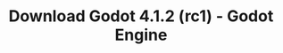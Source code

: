 ---
# Generated by /tools/generators/src/download_archive_generator !!! do not edit by hand !!!
title: 'Download Godot 4.1.2 (rc1) - Godot Engine'
type: 'download/archive'
name: '4.1.2'
flavor: 'rc1'
release_date: '2023-09-22T03:00:00-00:00'
release_notes: 'article/release-candidate-godot-4-1-2-rc-1/'
primaryPlatforms:
  - 'android.apk'
  - 'linux.64'
  - 'macos.universal'
  - 'windows.64'
  - 'web'
  - 'templates'
links:
  android.apk:
    name: 'android.apk'
    title: 'Android'
    caption: 'Universal APK (ARM64 + ARMv7 + x86_64 + x86)'
    tags:
      - 'APK download'
      - 'ARM64/v7'
      - 'x86 (64 & 32 bit)'
    hosts:
      github_builds:
        regular: 'https://github.com/godotengine/godot-builds/releases/download/4.1.2-rc1/Godot_v4.1.2-rc1_android_editor.apk'
        mono: '#'
      github:
        regular: 'https://github.com/godotengine/godot/releases/download/4.1.2-rc1/Godot_v4.1.2-rc1_android_editor.apk'
        mono: '#'
  linux.64:
    name: 'linux.64'
    title: 'Linux'
    caption: 'Standard (x86_64)'
    tags:
      - '64 bit'
    hosts:
      github_builds:
        regular: 'https://github.com/godotengine/godot-builds/releases/download/4.1.2-rc1/Godot_v4.1.2-rc1_linux.x86_64.zip'
        mono: 'https://github.com/godotengine/godot-builds/releases/download/4.1.2-rc1/Godot_v4.1.2-rc1_mono_linux_x86_64.zip'
      github:
        regular: 'https://github.com/godotengine/godot/releases/download/4.1.2-rc1/Godot_v4.1.2-rc1_linux.x86_64.zip'
        mono: 'https://github.com/godotengine/godot/releases/download/4.1.2-rc1/Godot_v4.1.2-rc1_mono_linux_x86_64.zip'
  macos.universal:
    name: 'macos.universal'
    title: 'macOS'
    caption: 'Universal (x86_64 + Apple Silicon)'
    tags:
      - 'Intel/Apple Silicon'
      - '64 bit'
    hosts:
      github_builds:
        regular: 'https://github.com/godotengine/godot-builds/releases/download/4.1.2-rc1/Godot_v4.1.2-rc1_macos.universal.zip'
        mono: 'https://github.com/godotengine/godot-builds/releases/download/4.1.2-rc1/Godot_v4.1.2-rc1_mono_macos.universal.zip'
      github:
        regular: 'https://github.com/godotengine/godot/releases/download/4.1.2-rc1/Godot_v4.1.2-rc1_macos.universal.zip'
        mono: 'https://github.com/godotengine/godot/releases/download/4.1.2-rc1/Godot_v4.1.2-rc1_mono_macos.universal.zip'
  windows.64:
    name: 'windows.64'
    title: 'Windows'
    caption: 'Standard (x86_64)'
    tags:
      - '64 bit'
    hosts:
      github_builds:
        regular: 'https://github.com/godotengine/godot-builds/releases/download/4.1.2-rc1/Godot_v4.1.2-rc1_win64.exe.zip'
        mono: 'https://github.com/godotengine/godot-builds/releases/download/4.1.2-rc1/Godot_v4.1.2-rc1_mono_win64.zip'
      github:
        regular: 'https://github.com/godotengine/godot/releases/download/4.1.2-rc1/Godot_v4.1.2-rc1_win64.exe.zip'
        mono: 'https://github.com/godotengine/godot/releases/download/4.1.2-rc1/Godot_v4.1.2-rc1_mono_win64.zip'
  web:
    name: 'web'
    title: 'Web editor'
    caption: ''
    tags:
      - 'Self-hosted'
      - 'Cross-platform'
    hosts:
      github_builds:
        regular: 'https://github.com/godotengine/godot-builds/releases/download/4.1.2-rc1/Godot_v4.1.2-rc1_web_editor.zip'
        mono: '#'
      github:
        regular: 'https://github.com/godotengine/godot/releases/download/4.1.2-rc1/Godot_v4.1.2-rc1_web_editor.zip'
        mono: '#'
  linux.arm64:
    name: 'linux.arm64'
    title: 'Linux'
    caption: 'Standard (ARM64)'
    tags:
      - 'ARM64'
      - '64 bit'
    hosts:
      github_builds:
        regular: 'https://github.com/godotengine/godot-builds/releases/download/4.1.2-rc1/Godot_v4.1.2-rc1_linux.arm64.zip'
        mono: 'https://github.com/godotengine/godot-builds/releases/download/4.1.2-rc1/Godot_v4.1.2-rc1_mono_linux_arm64.zip'
      github:
        regular: 'https://github.com/godotengine/godot/releases/download/4.1.2-rc1/Godot_v4.1.2-rc1_linux.arm64.zip'
        mono: 'https://github.com/godotengine/godot/releases/download/4.1.2-rc1/Godot_v4.1.2-rc1_mono_linux_arm64.zip'
  linux.32:
    name: 'linux.32'
    title: 'Linux'
    caption: 'Standard (x86)'
    tags:
      - '32 bit'
    hosts:
      github_builds:
        regular: 'https://github.com/godotengine/godot-builds/releases/download/4.1.2-rc1/Godot_v4.1.2-rc1_linux.x86_32.zip'
        mono: 'https://github.com/godotengine/godot-builds/releases/download/4.1.2-rc1/Godot_v4.1.2-rc1_mono_linux_x86_32.zip'
      github:
        regular: 'https://github.com/godotengine/godot/releases/download/4.1.2-rc1/Godot_v4.1.2-rc1_linux.x86_32.zip'
        mono: 'https://github.com/godotengine/godot/releases/download/4.1.2-rc1/Godot_v4.1.2-rc1_mono_linux_x86_32.zip'
  linux.arm32:
    name: 'linux.arm32'
    title: 'Linux'
    caption: 'Standard (ARM32)'
    tags:
      - 'ARM32'
      - '32 bit'
    hosts:
      github_builds:
        regular: 'https://github.com/godotengine/godot-builds/releases/download/4.1.2-rc1/Godot_v4.1.2-rc1_linux.arm32.zip'
        mono: 'https://github.com/godotengine/godot-builds/releases/download/4.1.2-rc1/Godot_v4.1.2-rc1_mono_linux_arm32.zip'
      github:
        regular: 'https://github.com/godotengine/godot/releases/download/4.1.2-rc1/Godot_v4.1.2-rc1_linux.arm32.zip'
        mono: 'https://github.com/godotengine/godot/releases/download/4.1.2-rc1/Godot_v4.1.2-rc1_mono_linux_arm32.zip'
  windows.32:
    name: 'windows.32'
    title: 'Windows'
    caption: 'Standard (x86)'
    tags:
      - '32 bit'
    hosts:
      github_builds:
        regular: 'https://github.com/godotengine/godot-builds/releases/download/4.1.2-rc1/Godot_v4.1.2-rc1_win32.exe.zip'
        mono: 'https://github.com/godotengine/godot-builds/releases/download/4.1.2-rc1/Godot_v4.1.2-rc1_mono_win32.zip'
      github:
        regular: 'https://github.com/godotengine/godot/releases/download/4.1.2-rc1/Godot_v4.1.2-rc1_win32.exe.zip'
        mono: 'https://github.com/godotengine/godot/releases/download/4.1.2-rc1/Godot_v4.1.2-rc1_mono_win32.zip'
  aar_library:
    name: 'aar_library'
    title: 'AAR library'
    caption: ''
    tags:
      - 'Android plugins'
      - 'Java'
      - 'Kotlin'
    hosts:
      github_builds:
        regular: 'https://github.com/godotengine/godot-builds/releases/download/4.1.2-rc1/godot-lib.4.1.2.rc1.template_release.aar'
        mono: '#'
      github:
        regular: 'https://github.com/godotengine/godot/releases/download/4.1.2-rc1/godot-lib.4.1.2.rc1.template_release.aar'
        mono: '#'
  templates:
    name: 'templates'
    title: 'Export templates'
    caption: ''
    tags:
      - 'Used to export your games to all supported platforms'
    hosts:
      github_builds:
        regular: 'https://github.com/godotengine/godot-builds/releases/download/4.1.2-rc1/Godot_v4.1.2-rc1_export_templates.tpz'
        mono: 'https://github.com/godotengine/godot-builds/releases/download/4.1.2-rc1/Godot_v4.1.2-rc1_mono_export_templates.tpz'
      github:
        regular: 'https://github.com/godotengine/godot/releases/download/4.1.2-rc1/Godot_v4.1.2-rc1_export_templates.tpz'
        mono: 'https://github.com/godotengine/godot/releases/download/4.1.2-rc1/Godot_v4.1.2-rc1_mono_export_templates.tpz'
---